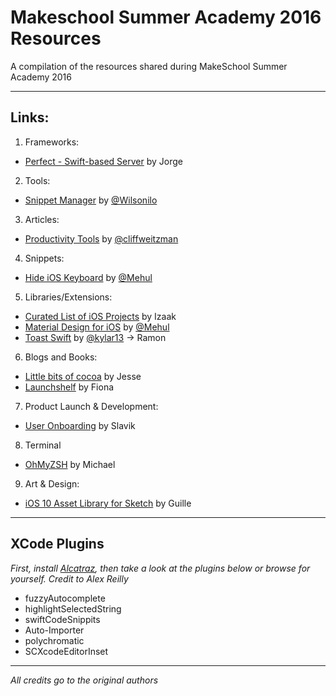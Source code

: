 # Makeschool Summer Academy 2016 Resources
A compilation of the resources shared during MakeSchool Summer Academy 2016

---

## Links:

1. Frameworks:
  * [Perfect - Swift-based Server](http://perfect.org/index.html) by Jorge
2. Tools:
  * [Snippet Manager](http://getsourceapp.com/) by [@Wilsonilo](https://github.com/Wilsonilo)
3. Articles:
  * [Productivity Tools](https://medium.com/@cliffweitzman/my-top-productivity-tools-e7c00b58f807#.z38j1i5j1) by [@cliffweitzman](https://github.com/cliffweitzmann)
4. Snippets:
  * [Hide iOS Keyboard](https://gist.github.com/luhagel/652b960005a95c5c29ec21a52e74d700) by [@Mehul](https://github.com/mehulajith)
5. Libraries/Extensions:
  * [Curated List of iOS Projects](https://github.com/vsouza/awesome-ios) by Izaak
  * [Material Design for iOS](https://github.com/CosmicMind/Material) by [@Mehul](https://github.com/mehulajith)
  * [Toast Swift](https://github.com/scalessec/Toast-Swift) by [@kylar13](https://github.com/kylar13) -> Ramon
6. Blogs and Books:
  * [Little bits of cocoa](https://littlebitesofcocoa.com/) by Jesse
  * [Launchshelf](https://launchschool.com/books) by Fiona
7. Product Launch & Development:
  * [User Onboarding](http://www.useronboard.com/) by Slavik
8. Terminal
  * [OhMyZSH](http://ohmyz.sh/) by Michael
9. Art & Design:
  * [iOS 10 Asset Library for Sketch](http://ios10.greatsimple.io/) by Guille

---

## XCode Plugins

_First, install [Alcatraz](http://alcatraz.io/), then take a look at the plugins below or browse for yourself. Credit to Alex Reilly_
+ fuzzyAutocomplete
+ highlightSelectedString
+ swiftCodeSnippits
+ Auto-Importer
+ polychromatic
+ SCXcodeEditorInset

---

_All credits go to the original authors_